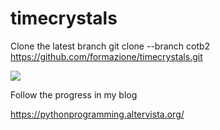# timecrystals

Clone the latest branch
git clone --branch cotb2 https://github.com/formazione/timecrystals.git

![](https://pythonprogramming.altervista.org/wp-content/uploads/2021/07/image-20.png)

Follow the progress in my blog

https://pythonprogramming.altervista.org/
